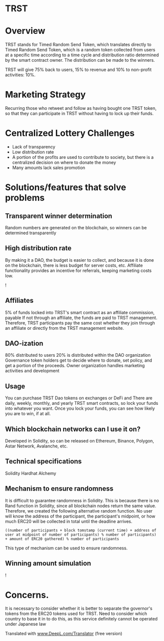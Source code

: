 # TRST

# Overview
TRST stands for Timed Random Send Token, which translates directly to Timed Random Send Token, which is a random token collected from users at a specific time according to a time cycle and distribution ratio determined by the smart contract owner. The distribution can be made to the winners.

TRST will give 75% back to users, 15% to revenue and 10% to non-profit activities: 10%.

# Marketing Strategy
Recurring those who retweet and follow as having bought one TRST token, so that they can participate in TRST without having to lock up their funds.

# Centralized Lottery Challenges
- Lack of transparency
- Low distribution rate
- A portion of the profits are used to contribute to society, but there is a centralized decision on where to donate the money
- Many amounts lack sales promotion

# Solutions/features that solve problems
## Transparent winner determination
Random numbers are generated on the blockchain, so winners can be determined transparently

## High distribution rate
By making it a DAO, the budget is easier to collect, and because it is done on the blockchain, there is less budget for server costs, etc. Affiliate functionality provides an incentive for referrals, keeping marketing costs low.

! [](docs/img/sharing_ratio.png)

## Affiliates
5% of funds locked into TRST's smart contract as an affiliate commission, payable If not through an affiliate, the funds are paid to TRST management.
Therefore, TRST participants pay the same cost whether they join through an affiliate or directly from the TRST management website.

## DAO-ization
80% distributed to users
20% is distributed within the DAO organization
Governance token holders get to decide where to donate, set policy, and get a portion of the proceeds.
Owner organization handles marketing activities and development

## Usage
You can purchase TRST Dao tokens on exchanges or DeFi and
There are daily, weekly, monthly, and yearly TRST smart contracts, so lock your funds into whatever you want.
Once you lock your funds, you can see how likely you are to win, if at all.

## Which blockchain networks can I use it on?
Developed in Solidity, so can be released on Ethereum, Binance, Polygon, Astar Network, Avalanche, etc.

## Technical specifications
Solidity
Hardhat
Alchemy

## Mechanism to ensure randomness
It is difficult to guarantee randomness in Solidity. This is because there is no Rand function in Solidity, since all blockchain nodes return the same value.
Therefore, we created the following alternative random function.
No user will know the address of the participant, the participant's midpoint, or how much ERC20 will be collected in total until the deadline arrives.

````
((number of participants + block tomstamp (current time) + address of user at midpoint of number of participants) % number of participants) + amount of ERC20 gathered) % number of participants
````

This type of mechanism can be used to ensure randomness.

## Winning amount simulation

! [](docs/img/money_won.png)

# Concerns.
It is necessary to consider whether it is better to separate the governor's tokens from the ERC20 tokens used for TRST.
Need to consider which country to base it in to do this, as this service definitely cannot be operated under Japanese law

Translated with www.DeepL.com/Translator (free version)
